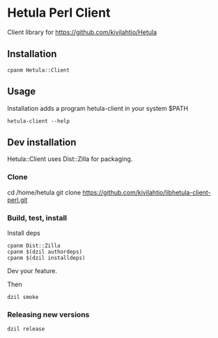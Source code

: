 # Hetula Perl Client

Client library for https://github.com/kivilahtio/Hetula

## Installation

`cpanm Hetula::Client`

## Usage

Installation adds a program hetula-client in your system $PATH

`hetula-client --help`

## Dev installation

Hetula::Client uses Dist::Zilla for packaging.

### Clone

cd /home/hetula
git clone https://github.com/kivilahtio/libhetula-client-perl.git

### Build, test, install

Install deps
```
cpanm Dist::Zilla
cpanm $(dzil authordeps)
cpanm $(dzil installdeps)
```

Dev your feature.

Then

```
dzil smoke
```

### Releasing new versions

```
dzil release
```

